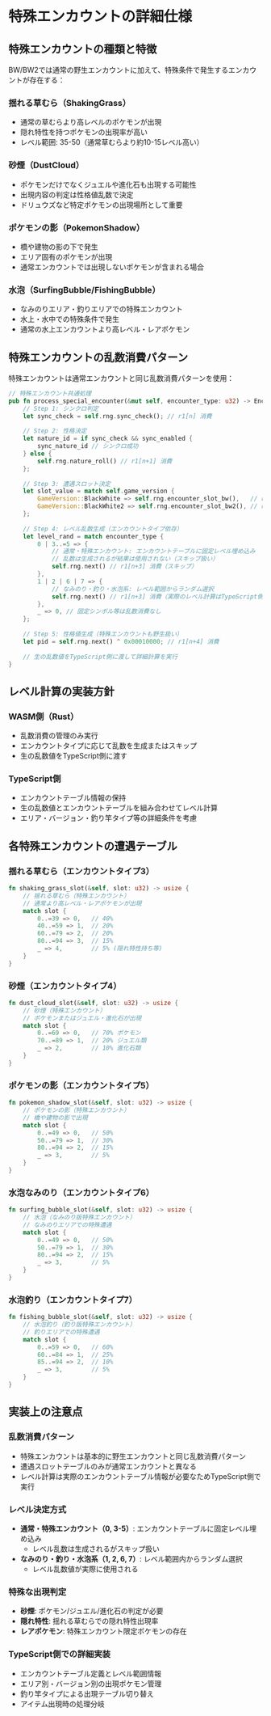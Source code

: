 # 特殊エンカウントの詳細仕様

## 特殊エンカウントの種類と特徴

BW/BW2では通常の野生エンカウントに加えて、特殊条件で発生するエンカウントが存在する：

### 揺れる草むら（ShakingGrass）
- 通常の草むらより高レベルのポケモンが出現
- 隠れ特性を持つポケモンの出現率が高い
- レベル範囲: 35-50（通常草むらより約10-15レベル高い）

### 砂煙（DustCloud）
- ポケモンだけでなくジュエルや進化石も出現する可能性
- 出現内容の判定は性格値乱数で決定
- ドリュウズなど特定ポケモンの出現場所として重要

### ポケモンの影（PokemonShadow）
- 橋や建物の影の下で発生
- エリア固有のポケモンが出現
- 通常エンカウントでは出現しないポケモンが含まれる場合

### 水泡（SurfingBubble/FishingBubble）
- なみのりエリア・釣りエリアでの特殊エンカウント
- 水上・水中での特殊条件で発生
- 通常の水上エンカウントより高レベル・レアポケモン

## 特殊エンカウントの乱数消費パターン

特殊エンカウントは通常エンカウントと同じ乱数消費パターンを使用：

```rust
// 特殊エンカウント共通処理
pub fn process_special_encounter(&mut self, encounter_type: u32) -> EncounterResult {
    // Step 1: シンクロ判定
    let sync_check = self.rng.sync_check(); // r1[n] 消費
    
    // Step 2: 性格決定
    let nature_id = if sync_check && sync_enabled {
        sync_nature_id // シンクロ成功
    } else {
        self.rng.nature_roll() // r1[n+1] 消費
    };
    
    // Step 3: 遭遇スロット決定
    let slot_value = match self.game_version {
        GameVersion::BlackWhite => self.rng.encounter_slot_bw(),   // r1[n+2] 消費
        GameVersion::BlackWhite2 => self.rng.encounter_slot_bw2(), // r1[n+2] 消費
    };
    
    // Step 4: レベル乱数生成（エンカウントタイプ依存）
    let level_rand = match encounter_type {
        0 | 3..=5 => {
            // 通常・特殊エンカウント: エンカウントテーブルに固定レベル埋め込み
            // 乱数は生成されるが結果は使用されない（スキップ扱い）
            self.rng.next() // r1[n+3] 消費（スキップ）
        },
        1 | 2 | 6 | 7 => {
            // なみのり・釣り・水泡系: レベル範囲からランダム選択
            self.rng.next() // r1[n+3] 消費（実際のレベル計算はTypeScript側）
        },
        _ => 0, // 固定シンボル等は乱数消費なし
    };
    
    // Step 5: 性格値生成（特殊エンカウントも野生扱い）
    let pid = self.rng.next() ^ 0x00010000; // r1[n+4] 消費
    
    // 生の乱数値をTypeScript側に渡して詳細計算を実行
}
```

## レベル計算の実装方針

### WASM側（Rust）
- 乱数消費の管理のみ実行
- エンカウントタイプに応じて乱数を生成またはスキップ
- 生の乱数値をTypeScript側に渡す

### TypeScript側
- エンカウントテーブル情報の保持
- 生の乱数値とエンカウントテーブルを組み合わせてレベル計算
- エリア・バージョン・釣り竿タイプ等の詳細条件を考慮

## 各特殊エンカウントの遭遇テーブル

### 揺れる草むら（エンカウントタイプ3）
```rust
fn shaking_grass_slot(&self, slot: u32) -> usize {
    // 揺れる草むら（特殊エンカウント）
    // 通常より高レベル・レアポケモンが出現
    match slot {
        0..=39 => 0,   // 40%
        40..=59 => 1,  // 20%
        60..=79 => 2,  // 20%
        80..=94 => 3,  // 15%
        _ => 4,        // 5% (隠れ特性持ち等)
    }
}
```

### 砂煙（エンカウントタイプ4）
```rust
fn dust_cloud_slot(&self, slot: u32) -> usize {
    // 砂煙（特殊エンカウント）
    // ポケモンまたはジュエル・進化石が出現
    match slot {
        0..=69 => 0,   // 70% ポケモン
        70..=89 => 1,  // 20% ジュエル類
        _ => 2,        // 10% 進化石類
    }
}
```

### ポケモンの影（エンカウントタイプ5）
```rust
fn pokemon_shadow_slot(&self, slot: u32) -> usize {
    // ポケモンの影（特殊エンカウント）
    // 橋や建物の影で出現
    match slot {
        0..=49 => 0,   // 50%
        50..=79 => 1,  // 30%
        80..=94 => 2,  // 15%
        _ => 3,        // 5%
    }
}
```

### 水泡なみのり（エンカウントタイプ6）
```rust
fn surfing_bubble_slot(&self, slot: u32) -> usize {
    // 水泡（なみのり版特殊エンカウント）
    // なみのりエリアでの特殊遭遇
    match slot {
        0..=49 => 0,   // 50%
        50..=79 => 1,  // 30%
        80..=94 => 2,  // 15%
        _ => 3,        // 5%
    }
}
```

### 水泡釣り（エンカウントタイプ7）
```rust
fn fishing_bubble_slot(&self, slot: u32) -> usize {
    // 水泡釣り（釣り版特殊エンカウント）
    // 釣りエリアでの特殊遭遇
    match slot {
        0..=59 => 0,   // 60%
        60..=84 => 1,  // 25%
        85..=94 => 2,  // 10%
        _ => 3,        // 5%
    }
}
```

## 実装上の注意点

### 乱数消費パターン
- 特殊エンカウントは基本的に野生エンカウントと同じ乱数消費パターン
- 遭遇スロットテーブルのみが通常エンカウントと異なる
- レベル計算は実際のエンカウントテーブル情報が必要なためTypeScript側で実行

### レベル決定方式
- **通常・特殊エンカウント（0, 3-5）**: エンカウントテーブルに固定レベル埋め込み
  - レベル乱数は生成されるがスキップ扱い
- **なみのり・釣り・水泡系（1, 2, 6, 7）**: レベル範囲内からランダム選択
  - レベル乱数値が実際に使用される

### 特殊な出現判定
- **砂煙**: ポケモン/ジュエル/進化石の判定が必要
- **隠れ特性**: 揺れる草むらでの隠れ特性出現率
- **レアポケモン**: 特殊エンカウント限定ポケモンの存在

### TypeScript側での詳細実装
- エンカウントテーブル定義とレベル範囲情報
- エリア別・バージョン別の出現ポケモン管理
- 釣り竿タイプによる出現テーブル切り替え
- アイテム出現時の処理分岐
